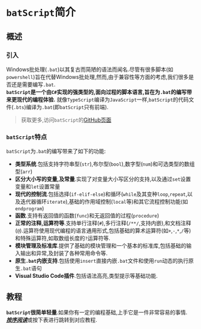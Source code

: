 # `batScript`简介  

## 概述  

### 引入  

Windows批处理(`.bat`)以其复古而简陋的语法而闻名.尽管有很多脚本(如`powershell`)旨在代替Windows批处理,然而,由于兼容性等方面的考虑,我们很多是否还是需要编写`.bat`.  
**`batScript`是一个由`C#`实现的强类型的,面向过程的脚本语言,旨在为`.bat`的编写带来更现代的编程体验.** 就像`TypeScript`编译为`JavaScript`一样,`batScript`的代码文件(`.bts`)编译为`.bat`(即`batScript`只有前端).  

> 获取更多,访问`batScript`的[GitHub页面](https://github.com/Water-Run/batScript)  

### `batScript`特点  

`batScript`为`.bat`的编写带来了如下的功能:  

- **类型系统**.包括支持字符串型(`str`),布尔型(`bool`),数字型(`num`)和可选类型的数组型(`arr`)  
- **区分大小写的变量,及常量**.实现了对变量大小写区分的支持,以及通过`set`设置变量和`let`设置常量  
- **现代的控制流**.包括选择(`if-elif-else`)和循环(`while`及其变种`loop`,`repeat`,以及迭代器循环`iterate`),基础的作用域控制(`local`等)和其它流程控制功能(如`endprogram`)  
- **函数**.支持有返回值的函数(`func`)和无返回值的过程(`procedure`)  
- **正常的注释,运算符等**.支持单行注释(`#`),多行注释(`/**/`,支持内嵌),和文档注释(`@`).运算符使用现代编程的语言通用形式,包括基础的算术运算符(如`+`,`-`,`*`,`/`等)和特殊运算符,如取数组长度的`?`运算符等.  
- **模块管理及标准库**.提供了基础的模块管理和一个基本的标准库,包括基础的输入输出和异常,及封装了各种常用命令等.  
- **原生`.bat`内嵌支持**.包括使用`insert`直接内嵌`.bat`文件和使用`run`动态的执行原生`.bat`语句  
- **Visual Studio Code插件**.包括语法高亮,类型提示等基础功能.  

## 教程  

**`batScript`很简单轻量**.如果你有一定的编程基础,上手它是一件非常容易的事情.  
[***按序阅读***]()或按下表进行跳转到对应教程.  
